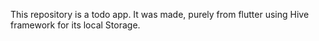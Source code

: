 This repository is a todo app. It was made, purely from flutter using Hive framework for its local Storage.
